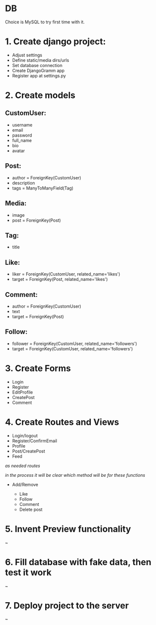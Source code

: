 # DB
Choice is MySQL to try first time with it.


# 1. Create django project:

- Adjust settings
- Define static/media dirs/urls
- Set database connection
- Create DjangoGramm app
- Register app at settings.py

# 2. Create models

## CustomUser:
- username
- email
- password
- full_name
- bio
- avatar

## Post:
- author = ForeignKey(CustomUser)
- description
- tags = ManyToManyField(Tag)

## Media:
- image
- post = ForeignKey(Post)

## Tag:
- title

## Like:
- liker = ForeignKey(CustomUser, related_name='likes')
- target = ForeignKey(Post, related_name='likes')

## Comment:
- author = ForeignKey(CustomUser)
- text
- target = ForeignKey(Post)

## Follow:
- follower = ForeignKey(CustomUser, related_name='followers')
- target = ForeignKey(CustomUser, related_name='followers')

# 3. Create Forms

- Login
- Register
- EditProfile
- CreatePost
- Comment

# 4. Create Routes and Views
- Login/logout
- Register/ConfirmEmail
- Profile
- Post/CreatePost
- Feed

*as needed routes*

*in the process it will be clear which method will be for these functions*

- Add/Remove

  - Like
  - Follow
  - Comment
  - Delete post

# 5. Invent Preview functionality

~

# 6. Fill database with fake data, then test it work


~

# 7. Deploy project to the server

~
